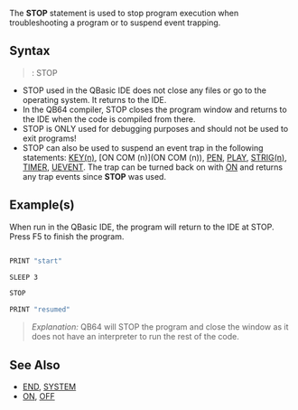 The **STOP** statement is used to stop program execution when troubleshooting a program or to suspend event trapping.

## Syntax

> : STOP

* STOP used in the QBasic IDE does not close any files or go to the operating system. It returns to the IDE.
* In the QB64 compiler, STOP closes the program window and returns to the IDE when the code is compiled from there.
* STOP is ONLY used for debugging purposes and should not be used to exit programs!
* STOP can also be used to suspend an event trap in the following statements: [KEY(n)](KEY(n)), [ON COM (n)](ON COM (n)), [PEN](PEN), [PLAY](PLAY), [STRIG(n)](STRIG(n)), [TIMER](TIMER), [UEVENT](UEVENT). The trap can be turned back on with [ON](ON) and returns any trap events since **STOP** was used.

## Example(s)

When run in the QBasic IDE, the program will return to the IDE at STOP. Press F5 to finish the program.

```vb

PRINT "start"

SLEEP 3

STOP

PRINT "resumed"

```

> *Explanation:* QB64 will STOP the program and close the window as it does not have an interpreter to run the rest of the code.

## See Also
 
* [END](END), [SYSTEM](SYSTEM)
* [ON](ON), [OFF](OFF)
